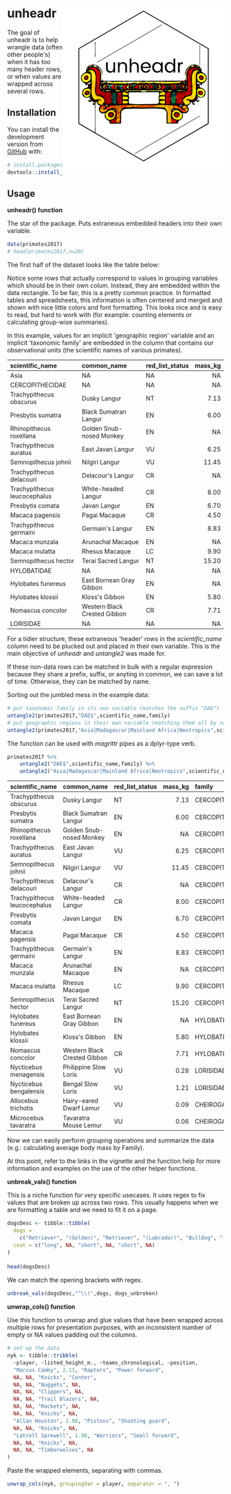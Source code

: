 
<!-- README.md is generated from README.Rmd. Please edit that file -->
unheadr <img src="man/figures/logosmall.png" align="right" />
=============================================================

The goal of unheadr is to help wrangle data (often other people's) when it has too many header rows, or when values are wrapped across several rows.

Installation
------------

You can install the development version from [GitHub](https://github.com/) with:

``` r
# install.packages("devtools")
devtools::install_github("luisDVA/unheadr")
```

Usage
-----

**unheadr() function**

The star of the package. Puts extraneous embedded headers into their own variable.

``` r
data(primates2017)
# head(primates2017,n=20)
```

The first half of the dataset looks like the table below:

Notice some rows that actually correspond to values in grouping variables which should be in their own colum. Instead, they are embedded within the data rectangle. To be fair, this is a pretty common practice. In formatted tables and spreadsheets, this information is often centered and merged and shown with nice little colors and font formatting. This looks nice and is easy to read, but hard to work with (for example: counting elements or calculating group-wise summaries).

In this example, values for an implicit 'geographic region' variable and an implicit 'taxonomic family' are embedded in the column that contains our observational units (the scientific names of various primates).

| scientific\_name             | common\_name                 | red\_list\_status |  mass\_kg|
|:-----------------------------|:-----------------------------|:------------------|---------:|
| Asia                         | NA                           | NA                |        NA|
| CERCOPITHECIDAE              | NA                           | NA                |        NA|
| Trachypithecus obscurus      | Dusky Langur                 | NT                |      7.13|
| Presbytis sumatra            | Black Sumatran Langur        | EN                |      6.00|
| Rhinopithecus roxellana      | Golden Snub-nosed Monkey     | EN                |        NA|
| Trachypithecus auratus       | East Javan Langur            | VU                |      6.25|
| Semnopithecus johnii         | Nilgiri Langur               | VU                |     11.45|
| Trachypithecus delacouri     | Delacour's Langur            | CR                |        NA|
| Trachypithecus leucocephalus | White-headed Langur          | CR                |      8.00|
| Presbytis comata             | Javan Langur                 | EN                |      6.70|
| Macaca pagensis              | Pagai Macaque                | CR                |      4.50|
| Trachypithecus germaini      | Germain's Langur             | EN                |      8.83|
| Macaca munzala               | Arunachal Macaque            | EN                |        NA|
| Macaca mulatta               | Rhesus Macaque               | LC                |      9.90|
| Semnopithecus hector         | Terai Sacred Langur          | NT                |     15.20|
| HYLOBATIDAE                  | NA                           | NA                |        NA|
| Hylobates funereus           | East Bornean Gray Gibbon     | EN                |        NA|
| Hylobates klossii            | Kloss's Gibbon               | EN                |      5.80|
| Nomascus concolor            | Western Black Crested Gibbon | CR                |      7.71|
| LORISIDAE                    | NA                           | NA                |        NA|

For a tidier structure, these extraneous 'header' rows in the *scientific\_name* column need to be plucked out and placed in their own variable. This is the main objective of *unheadr* and *untangle2* was made for.

If these non-data rows can be matched in bulk with a regular expression because they share a prefix, suffix, or anyting in common, we can save a lot of time. Otherwise, they can be matched by name.

Sorting out the jumbled mess in the example data:

``` r
# put taxonomic family in its own variable (matches the suffix "DAE")
untangle2(primates2017,"DAE$",scientific_name,family)
# put geographic regions in their own variable (matching them all by name)
untangle2(primates2017,"Asia|Madagascar|Mainland Africa|Neotropics",scientific_name,region)
```

The function can be used with *magrittr* pipes as a dplyr-type verb.

``` r
primates2017 %>%
    untangle2("DAE$",scientific_name,family) %>%
    untangle2("Asia|Madagascar|Mainland Africa|Neotropics",scientific_name,region) %>% head(n=20)
```

| scientific\_name             | common\_name                 | red\_list\_status |  mass\_kg| family          | region     |
|:-----------------------------|:-----------------------------|:------------------|---------:|:----------------|:-----------|
| Trachypithecus obscurus      | Dusky Langur                 | NT                |      7.13| CERCOPITHECIDAE | Asia       |
| Presbytis sumatra            | Black Sumatran Langur        | EN                |      6.00| CERCOPITHECIDAE | Asia       |
| Rhinopithecus roxellana      | Golden Snub-nosed Monkey     | EN                |        NA| CERCOPITHECIDAE | Asia       |
| Trachypithecus auratus       | East Javan Langur            | VU                |      6.25| CERCOPITHECIDAE | Asia       |
| Semnopithecus johnii         | Nilgiri Langur               | VU                |     11.45| CERCOPITHECIDAE | Asia       |
| Trachypithecus delacouri     | Delacour's Langur            | CR                |        NA| CERCOPITHECIDAE | Asia       |
| Trachypithecus leucocephalus | White-headed Langur          | CR                |      8.00| CERCOPITHECIDAE | Asia       |
| Presbytis comata             | Javan Langur                 | EN                |      6.70| CERCOPITHECIDAE | Asia       |
| Macaca pagensis              | Pagai Macaque                | CR                |      4.50| CERCOPITHECIDAE | Asia       |
| Trachypithecus germaini      | Germain's Langur             | EN                |      8.83| CERCOPITHECIDAE | Asia       |
| Macaca munzala               | Arunachal Macaque            | EN                |        NA| CERCOPITHECIDAE | Asia       |
| Macaca mulatta               | Rhesus Macaque               | LC                |      9.90| CERCOPITHECIDAE | Asia       |
| Semnopithecus hector         | Terai Sacred Langur          | NT                |     15.20| CERCOPITHECIDAE | Asia       |
| Hylobates funereus           | East Bornean Gray Gibbon     | EN                |        NA| HYLOBATIDAE     | Asia       |
| Hylobates klossii            | Kloss's Gibbon               | EN                |      5.80| HYLOBATIDAE     | Asia       |
| Nomascus concolor            | Western Black Crested Gibbon | CR                |      7.71| HYLOBATIDAE     | Asia       |
| Nycticebus menagensis        | Philippine Slow Loris        | VU                |      0.28| LORISIDAE       | Asia       |
| Nycticebus bengalensis       | Bengal Slow Loris            | VU                |      1.21| LORISIDAE       | Asia       |
| Allocebus trichotis          | Hairy-eared Dwarf Lemur      | VU                |      0.09| CHEIROGALEIDAE  | Madagascar |
| Microcebus tavaratra         | Tavaratra Mouse Lemur        | VU                |      0.06| CHEIROGALEIDAE  | Madagascar |

Now we can easily perform grouping operations and summarize the data (e.g.: calculating average body mass by Family).

At this point, refer to the links in the vignette and the function help for more information and examples on the use of the other helper functions.

**unbreak\_vals() function**

This is a niche function for very specific usecases. It uses regex to fix values that are broken up across two rows. This usually happens when we are formatting a table and we need to fit it on a page.

``` r
dogsDesc <- tibble::tibble(
  dogs =
    c("Retriever", "(Golden)", "Retriever", "(Labrador)", "Bulldog", "(French)"),
  coat = c("long", NA, "short", NA, "short", NA)
)

head(dogsDesc)
```

We can match the opening brackets with regex.

``` r
unbreak_vals(dogsDesc,"^\\(",dogs, dogs_unbroken)
```

**unwrap\_cols() function**

Use this function to unwrap and glue values that have been wrapped across multiple rows for presentation purposes, with an inconsistent number of empty or NA values padding out the columns.

``` r
# set up the data
nyk <- tibble::tribble(
  ~player, ~listed_height_m., ~teams_chronological, ~position,
  "Marcus Camby", 2.11, "Raptors", "Power forward",
  NA, NA, "Knicks", "Center",
  NA, NA, "Nuggets", NA,
  NA, NA, "Clippers", NA,
  NA, NA, "Trail Blazers", NA,
  NA, NA, "Rockets", NA,
  NA, NA, "Knicks", NA,
  "Allan Houston", 1.98, "Pistons", "Shooting guard",
  NA, NA, "Knicks", NA,
  "Latrell Sprewell", 1.96, "Warriors", "Small forward",
  NA, NA, "Knicks", NA,
  NA, NA, "Timberwolves", NA
)
```

Paste the wrapped elements, separating with commas.

``` r
unwrap_cols(nyk, groupingVar = player, separator = ", ")
```
